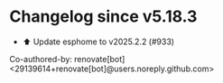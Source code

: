 # Changelog since v5.18.3
- ⬆️ Update esphome to v2025.2.2 (#933)

Co-authored-by: renovate[bot] <29139614+renovate[bot]@users.noreply.github.com> 
